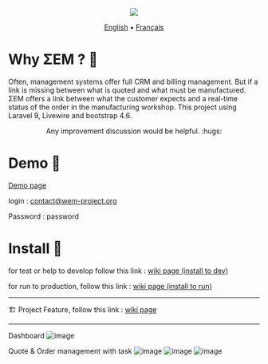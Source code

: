 <p align="center">
    <img src="https://github.com/SMEWebify/WebErpMesv2/assets/75578469/536ad6ff-e27e-41ca-bac1-00c6662ca827">
</p>


<p align="center">
  <a href="https://github.com/SMEWebify/WebErpMesv2/blob/WEM-2.0/README.md">English</a> •
  <a href="https://github.com/SMEWebify/WebErpMesv2/blob/WEM-2.0/docs/README.fr.md">Français</a>
</p>



# Why ΣEM ? :monocle_face:

Often, management systems offer full CRM and billing management. But if a link is missing between what is quoted and what must be manufactured. ΣEM offers a link between what the customer expects and a real-time status of the order in the manufacturing workshop. This project using Laravel 9, Livewire and bootstrap 4.6.


<p align="center">Any improvement discussion would be helpful. :hugs:</p>

# Demo :eyes:

[Demo page](http://demo.wem-project.org) 

login : contact@wem-project.org 

Password : password

# Install :construction_worker:
for test or help to develop follow this link : [wiki page (install to dev)](https://github.com/SMEWebify/WebErpMesv2/wiki/Installation-Steps-(for-dev))

for run to production, follow this link :  [wiki page (install to run)](https://github.com/SMEWebify/WebErpMesv2/wiki/Installation-Steps-(for-production))

-----------------

:building_construction: Project Feature, follow this link : [wiki page](https://github.com/SMEWebify/WebErpMesv2/wiki/Features)
  
-----------------
Dashboard
![image](https://github.com/SMEWebify/WebErpMesv2/assets/75578469/07840f20-081d-47d3-b892-14f86b5ecc44)



Quote & Order management with task
![image](https://user-images.githubusercontent.com/75578469/164035570-33da9040-7df4-4551-bb69-7ec88e80673b.png)
![image](https://user-images.githubusercontent.com/75578469/164035711-504ac598-9385-486b-98f0-87a6a0a3b24a.png)
![image](https://user-images.githubusercontent.com/75578469/177055327-68b3ba66-163d-4838-9ced-e1c6944ecbd1.png)




